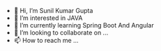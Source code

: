 - 👋 Hi, I’m Sunil Kumar Gupta
- 👀 I’m interested in JAVA
- 🌱 I’m currently learning Spring Boot And Angular
- 💞️ I’m looking to collaborate on ...
- 📫 How to reach me ...

<!---
gsunil229/gsunil229 is a ✨ special ✨ repository because its `README.md` (this file) appears on your GitHub profile.
You can click the Preview link to take a look at your changes.
--->
